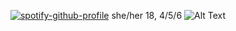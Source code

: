 <div align="center">
 


[![spotify-github-profile](https://spotify-github-profile.kittinanx.com/api/view?uid=313ckut32bk4du2rjjckcmioi6km&cover_image=true&theme=default&show_offline=false&background_color=121212&interchange=false)](https://github.com/kittinan/spotify-github-profile)
she/her 18, 4/5/6
![Alt Text](https://i.postimg.cc/7h0v5s0S/Untitled58-20250131154003.png)


<!--
 
**RAB-IES/RAB-IES** is a ✨ _special_ ✨ repository because its `README.md` (this file) appears on your GitHub profile.

Here are some ideas to get you started:

- 🔭 I’m currently working on ...
- 🌱 I’m currently learning ...
- 👯 I’m looking to collaborate on ...
- 🤔 I’m looking for help with ...
- 💬 Ask me about ...
- 📫 How to reach me: ...
- 😄 Pronouns: ...
- ⚡ Fun fact: ...
-->
